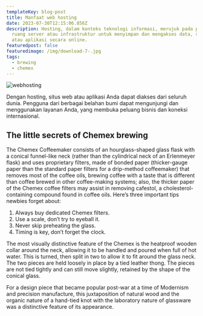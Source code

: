 ```yaml
---
templateKey: blog-post
title: Manfaat web hosting
date: 2023-07-30T12:15:06.856Z
description: Hosting, dalam konteks teknologi informasi, merujuk pada penyediaan
  ruang server atau infrastruktur untuk menyimpan dan mengakses data, situs web,
  atau aplikasi secara online.
featuredpost: false
featuredimage: /img/download-7-.jpg
tags:
  - brewing
  - chemex
---
```

![webhosting](/img/images-17-.jpg)



Dengan hosting, situs web atau aplikasi Anda dapat diakses dari seluruh dunia. Pengguna dari berbagai belahan bumi dapat mengunjungi dan menggunakan layanan Anda, yang membuka peluang bisnis dan koneksi internasional.



## The little secrets of Chemex brewing

The Chemex Coffeemaker consists of an hourglass-shaped glass flask with a conical funnel-like neck (rather than the cylindrical neck of an Erlenmeyer flask) and uses proprietary filters, made of bonded paper (thicker-gauge paper than the standard paper filters for a drip-method coffeemaker) that removes most of the coffee oils, brewing coffee with a taste that is different than coffee brewed in other coffee-making systems; also, the thicker paper of the Chemex coffee filters may assist in removing cafestol, a cholesterol-containing compound found in coffee oils. Here’s three important tips newbies forget about:

1. Always buy dedicated Chemex filters.
2. Use a scale, don’t try to eyeball it.
3. Never skip preheating the glass.
4. Timing is key, don’t forget the clock.

The most visually distinctive feature of the Chemex is the heatproof wooden collar around the neck, allowing it to be handled and poured when full of hot water. This is turned, then split in two to allow it to fit around the glass neck. The two pieces are held loosely in place by a tied leather thong. The pieces are not tied tightly and can still move slightly, retained by the shape of the conical glass.

For a design piece that became popular post-war at a time of Modernism and precision manufacture, this juxtaposition of natural wood and the organic nature of a hand-tied knot with the laboratory nature of glassware was a distinctive feature of its appearance.